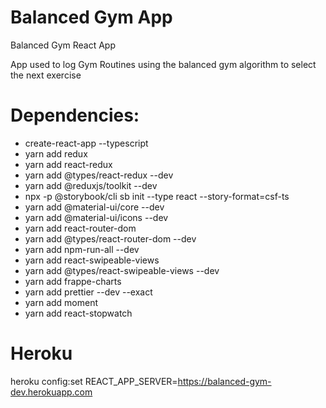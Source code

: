 # Balanced Gym App

Balanced Gym React App

App used to log Gym Routines using the balanced gym algorithm to select the next exercise


# Dependencies:

- create-react-app --typescript
- yarn add redux
- yarn add react-redux
- yarn add @types/react-redux --dev
- yarn add @reduxjs/toolkit --dev
- npx -p @storybook/cli sb init --type react --story-format=csf-ts
- yarn add @material-ui/core --dev
- yarn add @material-ui/icons --dev
- yarn add react-router-dom
- yarn add @types/react-router-dom --dev
- yarn add npm-run-all --dev
- yarn add react-swipeable-views
- yarn add @types/react-swipeable-views --dev
- yarn add frappe-charts
- yarn add prettier --dev --exact
- yarn add moment  
- yarn add react-stopwatch

# Heroku

heroku config:set REACT_APP_SERVER=https://balanced-gym-dev.herokuapp.com

